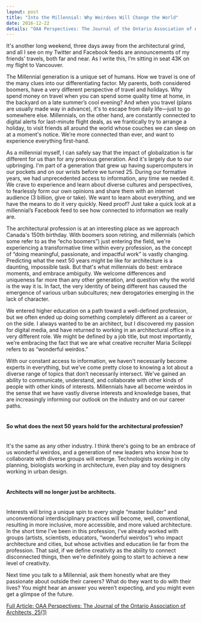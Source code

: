 ```yaml
---
layout: post
title: "Into the Millennial: Why Weirdoes Will Change the World"
date: 2016-12-22
details: "OAA Perspectives: The Journal of the Ontario Association of Architects, 25(1)"
---
```


It's another long weekend, three days away from the architectural grind, and all I see on my Twitter and Facebook feeds are announcements of my friends’ travels, both far and near. As I write this, I’m sitting in seat 43K on my flight to Vancouver. 

The Millennial generation is a unique set of humans. How we travel is one of the many clues into our differentiating factor. My parents, both considered boomers, have a very different perspective of travel and holidays. Why spend money on travel when you can spend some quality time at home, in the backyard on a late summer’s cool evening? And when you travel (plans are usually made way in advance), it's to escape from daily life—just to go somewhere else. Millennials, on the other hand, are constantly connected to digital alerts for last-minute flight deals, as we frantically try to arrange a holiday, to visit friends all around the world whose couches we can sleep on at a moment's notice. We’re more connected than ever, and want to experience everything first-hand.

As a millennial myself, I can safely say that the impact of globalization is far different for us than for any previous generation. And it's largely due to our upbringing. I'm part of a generation that grew up having supercomputers in our pockets and on our wrists before we turned 25. During our formative years, we had unprecedented access to information, any time we needed it. We crave to experience and learn about diverse cultures and perspectives, to fearlessly form our own opinions and share them with an internet audience (3 billion, give or take). We want to learn about everything, and we have the means to do it very quickly. Need proof? Just take a quick look at a millennial’s Facebook feed to see how connected to information we really are.

The architectural profession is at an interesting place as we approach Canada's 150th birthday. With boomers soon retiring, and millennials (which some refer to as the “echo boomers”) just entering the field, we're experiencing a transformative time within every profession, as the concept of “doing meaningful, passionate, and impactful work” is vastly changing. Predicting what the next 50 years might be like for architecture is a daunting, impossible task. But that's what millennials do best: embrace moments, and embrace ambiguity. We welcome differences and uniqueness far more than any other generation, and question why the world is the way it is. In fact, the very identity of being different has caused the emergence of various urban subcultures; new derogatories emerging in the lack of character. 

We entered higher education on a path toward a well-defined profession, but we often ended up doing something completely different as a career or on the side. I always wanted to be an architect, but I discovered my passion for digital media, and have returned to working in an architectural office in a very different role. We might be defined by a job title, but most importantly, we’re embracing the fact that we are what creative recruiter Maria Scileppi refers to as “wonderful weirdos.”

With our constant access to information, we haven't necessarily become experts in everything, but we’ve come pretty close to knowing a lot about a diverse range of topics that don’t necessarily intersect. We've gained an ability to communicate, understand, and collaborate with other kinds of people with other kinds of interests. Millennials have all become weirdos in the sense that we have vastly diverse interests and knowledge bases, that are increasingly informing our outlook on the industry and on our career paths.
<br><br>
<h4 class="article-subheading">
So what does the next 50 years hold for the architectural profession? </h4>
<br>
It's the same as any other industry. I think there's going to be an embrace of us wonderful weirdos, and a generation of new leaders who know how to collaborate with diverse groups will emerge. Technologists working in city planning, biologists working in architecture, even play and toy designers working in urban design. 
<br><br>
<h4 class="article-subheading">
Architects will no longer just be architects. </h4>
<br>
Interests will bring a unique spin to every single “master builder” and unconventional interdisciplinary practices will become, well, conventional, resulting in more inclusive, more accessible, and more valued architecture. In the short time I’ve been in this profession, I've already worked with groups (artists, scientists, educators, “wonderful weirdos”) who impact architecture and cities, but whose activities and education lie far from the profession. That said, if we define creativity as the ability to connect disconnected things, then we're definitely going to start to achieve a new level of creativity.

Next time you talk to a Millennial, ask them honestly what are they passionate about outside their careers? What do they want to do with their lives? You might hear an answer you weren’t expecting, and you might even get a glimpse of the future. 

<a href="#" target="_blank">Full Article: OAA Perspectives: The Journal of the Ontario Association of Architects, 25(1)</a>
